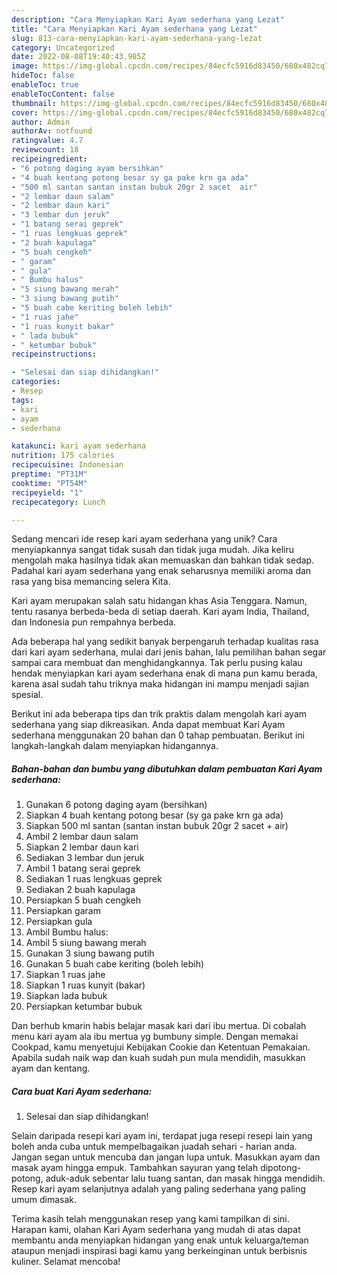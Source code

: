 ```yaml
---
description: "Cara Menyiapkan Kari Ayam sederhana yang Lezat"
title: "Cara Menyiapkan Kari Ayam sederhana yang Lezat"
slug: 813-cara-menyiapkan-kari-ayam-sederhana-yang-lezat
category: Uncategorized
date: 2022-08-08T19:40:43.985Z
image: https://img-global.cpcdn.com/recipes/84ecfc5916d83450/680x482cq70/kari-ayam-sederhana-foto-resep-utama.jpg
hideToc: false
enableToc: true
enableTocContent: false
thumbnail: https://img-global.cpcdn.com/recipes/84ecfc5916d83450/680x482cq70/kari-ayam-sederhana-foto-resep-utama.jpg
cover: https://img-global.cpcdn.com/recipes/84ecfc5916d83450/680x482cq70/kari-ayam-sederhana-foto-resep-utama.jpg
author: Admin
authorAv: notfound
ratingvalue: 4.7
reviewcount: 18
recipeingredient:
- "6 potong daging ayam bersihkan"
- "4 buah kentang potong besar sy ga pake krn ga ada"
- "500 ml santan santan instan bubuk 20gr 2 sacet  air"
- "2 lembar daun salam"
- "2 lembar daun kari"
- "3 lembar dun jeruk"
- "1 batang serai geprek"
- "1 ruas lengkuas geprek"
- "2 buah kapulaga"
- "5 buah cengkeh"
- " garam"
- " gula"
- " Bumbu halus"
- "5 siung bawang merah"
- "3 siung bawang putih"
- "5 buah cabe keriting boleh lebih"
- "1 ruas jahe"
- "1 ruas kunyit bakar"
- " lada bubuk"
- " ketumbar bubuk"
recipeinstructions:

- "Selesai dan siap dihidangkan!"
categories:
- Resep
tags:
- kari
- ayam
- sederhana

katakunci: kari ayam sederhana 
nutrition: 175 calories
recipecuisine: Indonesian
preptime: "PT31M"
cooktime: "PT54M"
recipeyield: "1"
recipecategory: Lunch

---
```





Sedang mencari ide resep kari ayam sederhana yang unik? Cara menyiapkannya sangat tidak susah dan tidak juga mudah. Jika keliru mengolah maka hasilnya tidak akan memuaskan dan bahkan tidak sedap. Padahal kari ayam sederhana yang enak seharusnya memiliki aroma dan rasa yang bisa memancing selera Kita.





Kari ayam merupakan salah satu hidangan khas Asia Tenggara. Namun, tentu rasanya berbeda-beda di setiap daerah. Kari ayam India, Thailand, dan Indonesia pun rempahnya berbeda.

Ada beberapa hal yang sedikit banyak berpengaruh terhadap kualitas rasa dari kari ayam sederhana, mulai dari jenis bahan, lalu pemilihan bahan segar sampai cara membuat dan menghidangkannya. Tak perlu pusing kalau hendak menyiapkan kari ayam sederhana enak di mana pun kamu berada, karena asal sudah tahu triknya maka hidangan ini mampu menjadi sajian spesial.






Berikut ini ada beberapa tips dan trik praktis dalam mengolah kari ayam sederhana yang siap dikreasikan. Anda dapat membuat Kari Ayam sederhana menggunakan 20 bahan dan 0 tahap pembuatan. Berikut ini langkah-langkah dalam menyiapkan hidangannya.

<!--inarticleads1-->

##### Bahan-bahan dan bumbu yang dibutuhkan dalam pembuatan Kari Ayam sederhana:

1. Gunakan 6 potong daging ayam (bersihkan)
1. Siapkan 4 buah kentang potong besar (sy ga pake krn ga ada)
1. Siapkan 500 ml santan (santan instan bubuk 20gr 2 sacet + air)
1. Ambil 2 lembar daun salam
1. Siapkan 2 lembar daun kari
1. Sediakan 3 lembar dun jeruk
1. Ambil 1 batang serai geprek
1. Sediakan 1 ruas lengkuas geprek
1. Sediakan 2 buah kapulaga
1. Persiapkan 5 buah cengkeh
1. Persiapkan  garam
1. Persiapkan  gula
1. Ambil  Bumbu halus:
1. Ambil 5 siung bawang merah
1. Gunakan 3 siung bawang putih
1. Gunakan 5 buah cabe keriting (boleh lebih)
1. Siapkan 1 ruas jahe
1. Siapkan 1 ruas kunyit (bakar)
1. Siapkan  lada bubuk
1. Persiapkan  ketumbar bubuk


Dan berhub kmarin habis belajar masak kari dari ibu mertua. Di cobalah menu kari ayam ala ibu mertua yg bumbuny simple. Dengan memakai Cookpad, kamu menyetujui Kebijakan Cookie dan Ketentuan Pemakaian. Apabila sudah naik wap dan kuah sudah pun mula mendidih, masukkan ayam dan kentang. 

<!--inarticleads2-->

##### Cara buat Kari Ayam sederhana:


1. Selesai dan siap dihidangkan!

Selain daripada resepi kari ayam ini, terdapat juga resepi resepi lain yang boleh anda cuba untuk mempelbagaikan juadah sehari - harian anda. Jangan segan untuk mencuba dan jangan lupa untuk. Masukkan ayam dan masak ayam hingga empuk. Tambahkan sayuran yang telah dipotong-potong, aduk-aduk sebentar lalu tuang santan, dan masak hingga mendidih. Resep kari ayam selanjutnya adalah yang paling sederhana yang paling umum dimasak. 

Terima kasih telah menggunakan resep yang kami tampilkan di sini. Harapan kami, olahan Kari Ayam sederhana yang mudah di atas dapat membantu anda menyiapkan hidangan yang enak untuk keluarga/teman ataupun menjadi inspirasi bagi kamu yang berkeinginan untuk berbisnis kuliner. Selamat mencoba!
